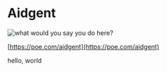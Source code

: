 # Aidgent

![what would you say you do here?](https://i.imgflip.com/8s3llr.jpg)

[https://poe.com/aidgent](https://poe.com/aidgent)

hello, world
